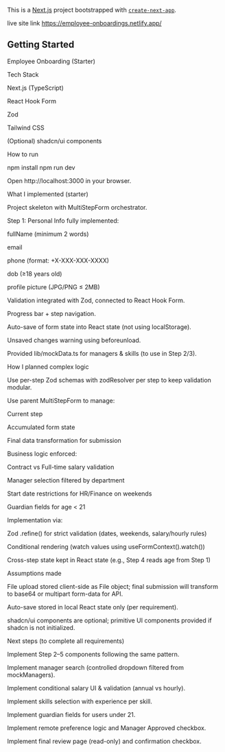 This is a [Next.js](https://nextjs.org) project bootstrapped with [`create-next-app`](https://nextjs.org/docs/app/api-reference/cli/create-next-app).

live site link https://employee-onboardings.netlify.app/

## Getting Started



Employee Onboarding (Starter)

Tech Stack

Next.js (TypeScript)

React Hook Form

Zod

Tailwind CSS

(Optional) shadcn/ui components

How to run

npm install
npm run dev


Open http://localhost:3000
 in your browser.

What I implemented (starter)

Project skeleton with MultiStepForm orchestrator.

Step 1: Personal Info fully implemented:

fullName (minimum 2 words)

email

phone (format: +X-XXX-XXX-XXXX)

dob (≥18 years old)

profile picture (JPG/PNG ≤ 2MB)

Validation integrated with Zod, connected to React Hook Form.

Progress bar + step navigation.

Auto-save of form state into React state (not using localStorage).

Unsaved changes warning using beforeunload.

Provided lib/mockData.ts for managers & skills (to use in Step 2/3).

How I planned complex logic

Use per-step Zod schemas with zodResolver per step to keep validation modular.

Use parent MultiStepForm to manage:

Current step

Accumulated form state

Final data transformation for submission

Business logic enforced:

Contract vs Full-time salary validation

Manager selection filtered by department

Start date restrictions for HR/Finance on weekends

Guardian fields for age < 21

Implementation via:

Zod .refine() for strict validation (dates, weekends, salary/hourly rules)

Conditional rendering (watch values using useFormContext().watch())

Cross-step state kept in React state (e.g., Step 4 reads age from Step 1)

Assumptions made

File upload stored client-side as File object; final submission will transform to base64 or multipart form-data for API.

Auto-save stored in local React state only (per requirement).

shadcn/ui components are optional; primitive UI components provided if shadcn is not initialized.

Next steps (to complete all requirements)

Implement Step 2–5 components following the same pattern.

Implement manager search (controlled dropdown filtered from mockManagers).

Implement conditional salary UI & validation (annual vs hourly).

Implement skills selection with experience per skill.

Implement guardian fields for users under 21.

Implement remote preference logic and Manager Approved checkbox.

Implement final review page (read-only) and confirmation checkbox.

